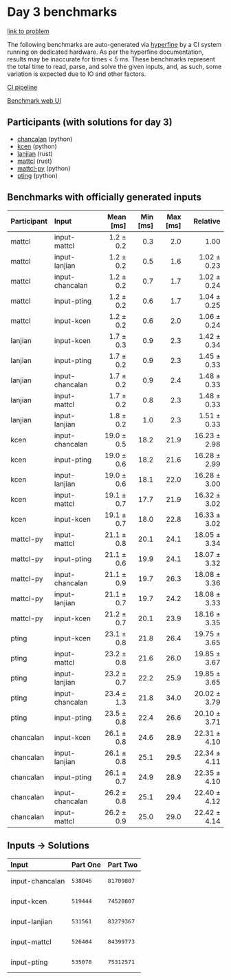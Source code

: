 # Day 3 benchmarks

[link to problem](https://adventofcode.com/2023/day/3)

The following benchmarks are auto-generated via
[hyperfine](https://github.com/sharkdp/hyperfine) by a CI system running on
dedicated hardware. As per the hyperfine documentation, results may be
inaccurate for times < 5 ms. These benchmarks represent the total time to read,
parse, and solve the given inputs, and, as such, some variation is expected due
to IO and other factors.

[CI pipeline](http://ci.papercode.net:8080/teams/main/pipelines/aoc2023)

[Benchmark web UI](https://aoc.ancalagon.black)


## Participants (with solutions for day 3)

- [chancalan](https://github.com/chancalan/aoc2023) (python)
- [kcen](https://github.com/kcen/aoc2023) (python)
- [lanjian](https://github.com/lanjian/aoc-2023) (rust)
- [mattcl](https://github.com/mattcl/aoc2023) (rust)
- [mattcl-py](https://github.com/mattcl/aoc2023-py) (python)
- [pting](https://github.com/pting/aoc2023) (python)


## Benchmarks with officially generated inputs

| Participant | Input | Mean [ms] | Min [ms] | Max [ms] | Relative |
|:---|:---|---:|---:|---:|---:|
| mattcl | input-mattcl | 1.2 ± 0.2 | 0.3 | 2.0 | 1.00 |
| mattcl | input-lanjian | 1.2 ± 0.2 | 0.5 | 1.6 | 1.02 ± 0.23 |
| mattcl | input-chancalan | 1.2 ± 0.2 | 0.7 | 1.7 | 1.02 ± 0.24 |
| mattcl | input-pting | 1.2 ± 0.2 | 0.6 | 1.7 | 1.04 ± 0.25 |
| mattcl | input-kcen | 1.2 ± 0.2 | 0.6 | 2.0 | 1.06 ± 0.24 |
| lanjian | input-kcen | 1.7 ± 0.3 | 0.9 | 2.3 | 1.42 ± 0.34 |
| lanjian | input-pting | 1.7 ± 0.2 | 0.9 | 2.3 | 1.45 ± 0.33 |
| lanjian | input-chancalan | 1.7 ± 0.2 | 0.9 | 2.4 | 1.48 ± 0.33 |
| lanjian | input-mattcl | 1.7 ± 0.2 | 0.8 | 2.3 | 1.48 ± 0.33 |
| lanjian | input-lanjian | 1.8 ± 0.2 | 1.0 | 2.3 | 1.51 ± 0.33 |
| kcen | input-chancalan | 19.0 ± 0.5 | 18.2 | 21.9 | 16.23 ± 2.98 |
| kcen | input-pting | 19.0 ± 0.6 | 18.2 | 21.6 | 16.28 ± 2.99 |
| kcen | input-lanjian | 19.0 ± 0.6 | 18.1 | 22.0 | 16.28 ± 3.00 |
| kcen | input-mattcl | 19.1 ± 0.7 | 17.7 | 21.9 | 16.32 ± 3.02 |
| kcen | input-kcen | 19.1 ± 0.7 | 18.0 | 22.8 | 16.33 ± 3.02 |
| mattcl-py | input-mattcl | 21.1 ± 0.8 | 20.1 | 24.1 | 18.05 ± 3.34 |
| mattcl-py | input-pting | 21.1 ± 0.6 | 19.9 | 24.1 | 18.07 ± 3.32 |
| mattcl-py | input-chancalan | 21.1 ± 0.9 | 19.7 | 26.3 | 18.08 ± 3.36 |
| mattcl-py | input-lanjian | 21.1 ± 0.7 | 19.7 | 24.2 | 18.08 ± 3.33 |
| mattcl-py | input-kcen | 21.2 ± 0.7 | 20.1 | 23.9 | 18.16 ± 3.35 |
| pting | input-kcen | 23.1 ± 0.8 | 21.8 | 26.4 | 19.75 ± 3.65 |
| pting | input-mattcl | 23.2 ± 0.8 | 21.6 | 26.0 | 19.85 ± 3.67 |
| pting | input-lanjian | 23.2 ± 0.7 | 22.2 | 25.9 | 19.85 ± 3.65 |
| pting | input-chancalan | 23.4 ± 1.3 | 21.8 | 34.0 | 20.02 ± 3.79 |
| pting | input-pting | 23.5 ± 0.8 | 22.4 | 26.6 | 20.10 ± 3.71 |
| chancalan | input-kcen | 26.1 ± 0.8 | 24.6 | 28.9 | 22.31 ± 4.10 |
| chancalan | input-lanjian | 26.1 ± 0.8 | 25.1 | 29.5 | 22.34 ± 4.11 |
| chancalan | input-pting | 26.1 ± 0.7 | 24.9 | 28.9 | 22.35 ± 4.10 |
| chancalan | input-chancalan | 26.2 ± 0.8 | 25.1 | 29.4 | 22.40 ± 4.12 |
| chancalan | input-mattcl | 26.2 ± 0.9 | 25.0 | 29.0 | 22.42 ± 4.14 |


## Inputs -> Solutions

| Input | Part One | Part Two |
|:---|:---|:---|
|input-chancalan|<pre>538046</pre>|<pre>81709807</pre>|
|input-kcen|<pre>519444</pre>|<pre>74528807</pre>|
|input-lanjian|<pre>531561</pre>|<pre>83279367</pre>|
|input-mattcl|<pre>526404</pre>|<pre>84399773</pre>|
|input-pting|<pre>535078</pre>|<pre>75312571</pre>|